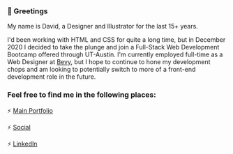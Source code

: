 ### :wave: Greetings

My name is David, a Designer and Illustrator for the last 15+ years. 

I'd been working with HTML and CSS for quite a long time, but in December 2020 I decided to take the plunge and join a Full-Stack Web Development Bootcamp offered through UT-Austin. I'm currently employed full-time as a Web Designer at [Bevy](https://bevy.com), but I hope to continue to hone my development chops and am looking to potentially switch to more of a front-end development role in the future.


### Feel free to find me in the following places:

:zap: [Main Portfolio](https://www.rojorevolution.com/)

:zap: [Social](https://www.instagram.com/rojorevolution/)

:zap: [LinkedIn](https://www.linkedin.com/in/davidrojo/)

